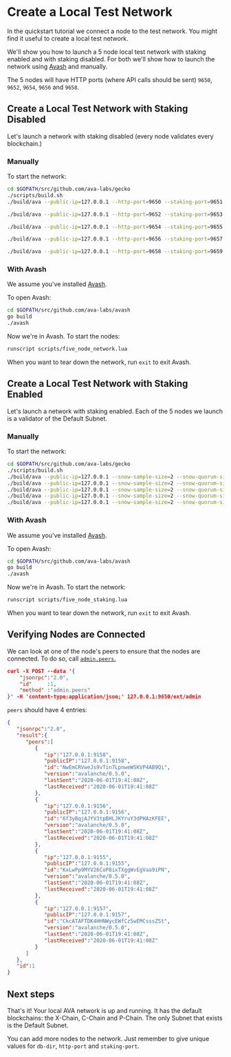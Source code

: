 # Create a Local Test Network

In the quickstart tutorial we connect a node to the test network.
You might find it useful to create a local test network.

We'll show you how to launch a 5 node local test network with staking enabled and with staking disabled.
For both we'll show how to launch the network using [Avash](../tools/avash.md) and manually. 

The 5 nodes will have HTTP ports (where API calls should be sent) `9650`, `9652`, `9654`, `9656` and `9658`.

## Create a Local Test Network with Staking Disabled

Let's launch a network with staking disabled (every node validates every blockchain.)

### Manually

To start the network:

```sh
cd $GOPATH/src/github.com/ava-labs/gecko
./scripts/build.sh
./build/ava --public-ip=127.0.0.1 --http-port=9650 --staking-port=9651 --db-dir=db/node1 --staking-tls-enabled=false --snow-sample-size=2 --snow-quorum-size=2 --network-id=local --staking-tls-cert-file=$(pwd)/staking/local/staker1.crt --staking-tls-key-file=$(pwd)/staking/local/staker1.key

./build/ava --public-ip=127.0.0.1 --http-port=9652 --staking-port=9653 --db-dir=db/node2 --staking-tls-enabled=false --snow-sample-size=2 --snow-quorum-size=2 --network-id=local --bootstrap-ips=127.0.0.1:9651 --bootstrap-ids=7Xhw2mDxuDS44j42TCB6U5579esbSt3Lg --staking-tls-cert-file=$(pwd)/staking/local/staker2.crt --staking-tls-key-file=$(pwd)/staking/local/staker2.key

./build/ava --public-ip=127.0.0.1 --http-port=9654 --staking-port=9655 --db-dir=db/node3 --staking-tls-enabled=false --snow-sample-size=2 --snow-quorum-size=2 --network-id=local --bootstrap-ips=127.0.0.1:9651 --bootstrap-ids=7Xhw2mDxuDS44j42TCB6U5579esbSt3Lg --staking-tls-cert-file=$(pwd)/staking/local/staker3.crt --staking-tls-key-file=$(pwd)/staking/local/staker3.key

./build/ava --public-ip=127.0.0.1 --http-port=9656 --staking-port=9657 --db-dir=db/node4 --staking-tls-enabled=false --snow-sample-size=2 --snow-quorum-size=2 --network-id=local --bootstrap-ips=127.0.0.1:9651 --bootstrap-ids=7Xhw2mDxuDS44j42TCB6U5579esbSt3Lg --staking-tls-cert-file=$(pwd)/staking/local/staker4.crt --staking-tls-key-file=$(pwd)/staking/local/staker4.key

./build/ava --public-ip=127.0.0.1 --http-port=9658 --staking-port=9659 --db-dir=db/node5 --staking-tls-enabled=false --snow-sample-size=2 --snow-quorum-size=2 --network-id=local --bootstrap-ips=127.0.0.1:9651 --bootstrap-ids=7Xhw2mDxuDS44j42TCB6U5579esbSt3Lg --staking-tls-cert-file=$(pwd)/staking/local/staker5.crt --staking-tls-key-file=$(pwd)/staking/local/staker5.key

```

### With Avash

We assume you've installed [Avash](../tools/avash.md).

To open Avash:

```sh
cd $GOPATH/src/github.com/ava-labs/avash
go build
./avash
```

Now we're in Avash.
To start the nodes:

```sh
runscript scripts/five_node_network.lua
```

When you want to tear down the network, run `exit` to exit Avash.

## Create a Local Test Network with Staking Enabled

Let's launch a network with staking enabled.
Each of the 5 nodes we launch is a validator of the Default Subnet.

### Manually

To start the network:

```sh
cd $GOPATH/src/github.com/ava-labs/gecko
./scripts/build.sh
./build/ava --public-ip=127.0.0.1 --snow-sample-size=2 --snow-quorum-size=2 --http-port=9650 --staking-port=9651 --db-dir=db/node1 --staking-tls-enabled=true --network-id=local --bootstrap-ips= --staking-tls-cert-file=$(pwd)/staking/local/staker1.crt --staking-tls-key-file=$(pwd)/staking/local/staker1.key
./build/ava --public-ip=127.0.0.1 --snow-sample-size=2 --snow-quorum-size=2 --http-port=9652 --staking-port=9653 --db-dir=db/node2 --staking-tls-enabled=true --network-id=local --bootstrap-ips=127.0.0.1:9651 --bootstrap-ids=7Xhw2mDxuDS44j42TCB6U5579esbSt3Lg --staking-tls-cert-file=$(pwd)/staking/local/staker2.crt --staking-tls-key-file=$(pwd)/staking/local/staker2.key
./build/ava --public-ip=127.0.0.1 --snow-sample-size=2 --snow-quorum-size=2 --http-port=9654 --staking-port=9655 --db-dir=db/node3 --staking-tls-enabled=true --network-id=local --bootstrap-ips=127.0.0.1:9651 --bootstrap-ids=7Xhw2mDxuDS44j42TCB6U5579esbSt3Lg --staking-tls-cert-file=$(pwd)/staking/local/staker3.crt --staking-tls-key-file=$(pwd)/staking/local/staker3.key
./build/ava --public-ip=127.0.0.1 --snow-sample-size=2 --snow-quorum-size=2 --http-port=9656 --staking-port=9657 --db-dir=db/node4 --staking-tls-enabled=true --network-id=local --bootstrap-ips=127.0.0.1:9651 --bootstrap-ids=7Xhw2mDxuDS44j42TCB6U5579esbSt3Lg --staking-tls-cert-file=$(pwd)/staking/local/staker4.crt --staking-tls-key-file=$(pwd)/staking/local/staker4.key
./build/ava --public-ip=127.0.0.1 --snow-sample-size=2 --snow-quorum-size=2 --http-port=9658 --staking-port=9659 --db-dir=db/node5 --staking-tls-enabled=true --network-id=local --bootstrap-ips=127.0.0.1:9651 --bootstrap-ids=7Xhw2mDxuDS44j42TCB6U5579esbSt3Lg --staking-tls-cert-file=$(pwd)/staking/local/staker5.crt --staking-tls-key-file=$(pwd)/staking/local/staker5.key
```

### With Avash

We assume you've installed [Avash](../tools/avash.md).

To open Avash:

```sh
cd $GOPATH/src/github.com/ava-labs/avash
go build
./avash
```

Now we're in Avash.
To start the network:

```sh
runscript scripts/five_node_staking.lua
```

When you want to tear down the network, run `exit` to exit Avash.

## Verifying Nodes are Connected

We can look at one of the node's peers to ensure that the nodes are connected.
To do so, call [`admin.peers`.](../api/admin.md#admin-peers)

```json
curl -X POST --data '{
    "jsonrpc":"2.0",
    "id"     :1,
    "method" :"admin.peers"
}' -H 'content-type:application/json;' 127.0.0.1:9650/ext/admin
```

`peers` should have 4 entries:

```json
{
   "jsonrpc":"2.0",
   "result":{
      "peers":[
         {
            "ip":"127.0.0.1:9158",
            "publicIP":"127.0.0.1:9158",
            "id":"NwEmCRVweJs9vTin7LpnweWSKVP4AB9Qi",
            "version":"avalanche/0.5.0",
            "lastSent":"2020-06-01T19:41:08Z",
            "lastReceived":"2020-06-01T19:41:08Z"
         },
         {
            "ip":"127.0.0.1:9156",
            "publicIP":"127.0.0.1:9156",
            "id":"6f3yBqjAJYV3tpBHLJKYruY3dPHAzKFEE",
            "version":"avalanche/0.5.0",
            "lastSent":"2020-06-01T19:41:08Z",
            "lastReceived":"2020-06-01T19:41:08Z"
         },
         {
            "ip":"127.0.0.1:9155",
            "publicIP":"127.0.0.1:9155",
            "id":"KxLwPp9MYV26CoP8ixTXggWvEgVaa9iPN",
            "version":"avalanche/0.5.0",
            "lastSent":"2020-06-01T19:41:08Z",
            "lastReceived":"2020-06-01T19:41:08Z"
         },
         {
            "ip":"127.0.0.1:9157",
            "publicIP":"127.0.0.1:9157",
            "id":"CkcATAFTDK4HHNWycEWfCz5wEMCsssZSt",
            "version":"avalanche/0.5.0",
            "lastSent":"2020-06-01T19:41:08Z",
            "lastReceived":"2020-06-01T19:41:08Z"
         }
      ]
   },
   "id":1
}
```

## Next steps

That's it! Your local AVA network is up and running.
It has the default blockchains: the X-Chain, C-Chain and P-Chain.
The only Subnet that exists is the Default Subnet.

You can add more nodes to the network.
Just remember to give unique values for `db-dir`, `http-port` and `staking-port`.